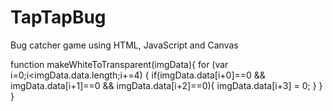 # TapTapBug
Bug catcher game using HTML, JavaScript and Canvas


function makeWhiteToTransparent(imgData){
	for (var i=0;i<imgData.data.length;i+=4)
	{
	    if(imgData.data[i+0]==0 && imgData.data[i+1]==0 && imgData.data[i+2]==0){
	    	imgData.data[i+3] = 0;
		}
	}
}
